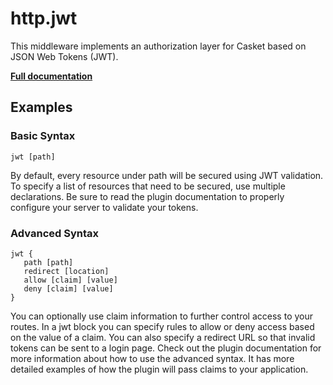 # http.jwt

This middleware implements an authorization layer for Casket based on JSON Web Tokens (JWT).

**[Full documentation](https://github.com/BTBurke/caddy-jwt/blob/master/README.md)**

## Examples

### Basic Syntax

``` casketfile
jwt [path]
```

By default, every resource under path will be secured using JWT validation. To specify a list of resources that need to
be secured, use multiple declarations. Be sure to read the plugin documentation to properly configure your server to
validate your tokens.

### Advanced Syntax

``` casketfile
jwt {
   path [path]
   redirect [location]
   allow [claim] [value]
   deny [claim] [value]
}
```

You can optionally use claim information to further control access to your routes. In a jwt block you can specify rules
to allow or deny access based on the value of a claim. You can also specify a redirect URL so that invalid tokens can be
sent to a login page. Check out the plugin documentation for more information about how to use the advanced syntax. It
has more detailed examples of how the plugin will pass claims to your application.
